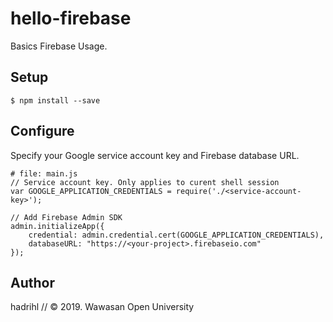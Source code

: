 hello-firebase
==============
Basics Firebase Usage. 

## Setup

```
$ npm install --save
```

## Configure

Specify your Google service account key and Firebase database URL. 

```node
# file: main.js
// Service account key. Only applies to curent shell session
var GOOGLE_APPLICATION_CREDENTIALS = require('./<service-account-key>');

// Add Firebase Admin SDK
admin.initializeApp({
    credential: admin.credential.cert(GOOGLE_APPLICATION_CREDENTIALS),
    databaseURL: "https://<your-project>.firebaseio.com"
});
```

## Author

hadrihl // &copy; 2019. Wawasan Open University